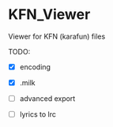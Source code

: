# KFN_Viewer
Viewer for KFN (karafun) files

TODO:
- [x] encoding
- [x] .milk
- [ ] advanced export
- [ ] lyrics to lrc

